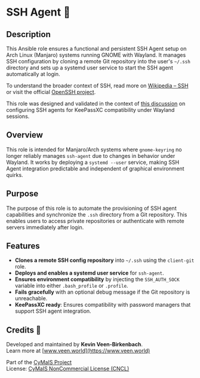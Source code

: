 # SSH Agent 🔐

## Description

This Ansible role ensures a functional and persistent SSH Agent setup on Arch Linux (Manjaro) systems running GNOME with Wayland. It manages SSH configuration by cloning a remote Git repository into the user's `~/.ssh` directory and sets up a systemd user service to start the SSH agent automatically at login.

To understand the broader context of SSH, read more on [Wikipedia – SSH](https://en.wikipedia.org/wiki/Secure_Shell) or visit the official [OpenSSH project](https://www.openssh.com/).

This role was designed and validated in the context of [this discussion](https://chatgpt.com/share/67ed0e25-7240-800f-9ab2-9fffc569bc20) on configuring SSH agents for KeePassXC compatibility under Wayland sessions.

## Overview

This role is intended for Manjaro/Arch systems where `gnome-keyring` no longer reliably manages `ssh-agent` due to changes in behavior under Wayland. It works by deploying a `systemd --user` service, making SSH Agent integration predictable and independent of graphical environment quirks.

## Purpose

The purpose of this role is to automate the provisioning of SSH agent capabilities and synchronize the `.ssh` directory from a Git repository. This enables users to access private repositories or authenticate with remote servers immediately after login.

## Features

- **Clones a remote SSH config repository** into `~/.ssh` using the `client-git` role.
- **Deploys and enables a systemd user service** for `ssh-agent`.
- **Ensures environment compatibility** by injecting the `SSH_AUTH_SOCK` variable into either `.bash_profile` or `.profile`.
- **Fails gracefully** with an optional debug message if the Git repository is unreachable.
- **KeePassXC ready**: Ensures compatibility with password managers that support SSH agent integration.

## Credits 📝

Developed and maintained by **Kevin Veen-Birkenbach**.  
Learn more at [www.veen.world](https://www.veen.world)

Part of the [CyMaIS Project](https://github.com/kevinveenbirkenbach/cymais)  
License: [CyMaIS NonCommercial License (CNCL)](https://s.veen.world/cncl)
